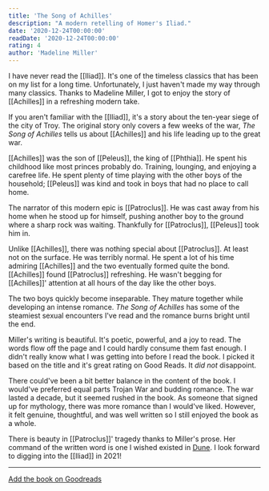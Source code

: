 ```yaml
---
title: 'The Song of Achilles'
description: "A modern retelling of Homer's Iliad."
date: '2020-12-24T00:00:00'
readDate: '2020-12-24T00:00:00'
rating: 4
author: 'Madeline Miller'
---
```


I have never read the [[Iliad]]. It's one of the timeless classics that has been on my list for a long time. Unfortunately, I just haven't made my way through many classics. Thanks to Madeline Miller, I got to enjoy the story of [[Achilles]] in a refreshing modern take.

If you aren't familiar with the [[Iliad]], it's a story about the ten-year siege of the city of Troy. The original story only covers a few weeks of the war, *The Song of Achilles* tells us about [[Achilles]] and his life leading up to the great war.

[[Achilles]] was the son of [[Peleus]], the king of [[Phthia]]. He spent his childhood like most princes probably do. Training, lounging, and enjoying a carefree life. He spent plenty of time playing with the other boys of the household; [[Peleus]] was kind and took in boys that had no place to call home.

The narrator of this modern epic is [[Patroclus]]. He was cast away from his home when he stood up for himself, pushing another boy to the ground where a sharp rock was waiting. Thankfully for [[Patroclus]], [[Peleus]] took him in.

Unlike [[Achilles]], there was nothing special about [[Patroclus]]. At least not on the surface. He was terribly normal. He spent a lot of his time admiring [[Achilles]] and the two eventually formed quite the bond. [[Achilles]] found [[Patroclus]] refreshing. He wasn't begging for [[Achilles]]' attention at all hours of the day like the other boys.

The two boys quickly become inseparable. They mature together while developing an intense romance. *The Song of Achilles* has some of the steamiest sexual encounters I've read and the romance burns bright until the end.

Miller's writing is beautiful. It's poetic, powerful, and a joy to read. The words flow off the page and I could hardly consume them fast enough. I didn't really know what I was getting into before I read the book. I picked it based on the title and it's great rating on Good Reads. It *did not* disappoint.

There could've been a bit better balance in the content of the book. I would've preferred equal parts Trojan War and budding romance. The war lasted a decade, but it seemed rushed in the book. As someone that signed up for mythology, there was more romance than I would've liked. However, it felt genuine, thoughtful, and was well written so I still enjoyed the book as a whole.

There is beauty in [[Patroclus]]' tragedy thanks to Miller's prose. Her command of the written word is one I wished existed in [Dune](/books/dune). I look forward to digging into the [[Iliad]] in 2021!

---

[Add the book on Goodreads](https://www.goodreads.com/book/show/11250317-the-song-of-achilles)